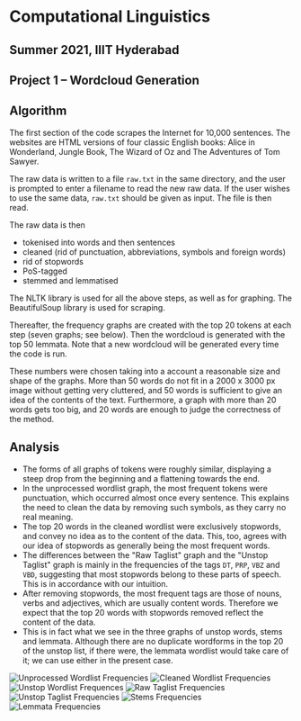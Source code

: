 # Computational Linguistics
## Summer 2021, IIIT Hyderabad
## Project 1 – Wordcloud Generation

## Algorithm
The first section of the code scrapes the Internet for 10,000 sentences. The websites are HTML versions of four classic English books: Alice in Wonderland, Jungle Book, The Wizard of Oz and The Adventures of Tom Sawyer.

The raw data is written to a file `raw.txt` in the same directory, and the user is prompted to enter a filename to read the new raw data. If the user wishes to use the same data, `raw.txt` should be given as input. The file is then read.

The raw data is then

* tokenised into words and then sentences
* cleaned (rid of punctuation, abbreviations, symbols and foreign words)
* rid of stopwords
* PoS-tagged
* stemmed and lemmatised

The NLTK library is used for all the above steps, as well as for graphing.
The BeautifulSoup library is used for scraping.

Thereafter, the frequency graphs are created with the top 20 tokens at each step (seven graphs; see below). 
Then the wordcloud is generated with the top 50 lemmata. Note that a new wordcloud will be generated every time the code is run.

These numbers were chosen taking into a account a reasonable size and shape of the graphs. More than 50 words do not fit in a 2000 x 3000 px image without getting very cluttered, and 50 words is sufficient to give an idea of the contents of the text. Furthermore, a graph with more than 20 words gets too big, and 20 words are enough to judge the correctness of the method.

## Analysis
* The forms of all graphs of tokens were roughly similar, displaying a steep drop from the beginning and a flattening towards the end.
* In the unprocessed wordlist graph, the most frequent tokens were punctuation, which occurred almost once every sentence. This explains the need to clean the data by removing such symbols, as they carry no real meaning.
* The top 20 words in the cleaned wordlist were exclusively stopwords, and convey no idea as to the content of the data. This, too, agrees with our idea of stopwords as generally being the most frequent words.
* The differences between the "Raw Taglist" graph and the "Unstop Taglist" graph is mainly in the frequencies of the tags `DT`, `PRP`, `VBZ` and `VBD`, suggesting that most stopwords belong to these parts of speech. This is in accordance with our intuition.
* After removing stopwords, the most frequent tags are those of nouns, verbs and adjectives, which are usually content words. Therefore we expect that the top 20 words with stopwords removed reflect the content of the data.
* This is in fact what we see in the three graphs of unstop words, stems and lemmata. Although there are no duplicate wordforms in the top 20 of the unstop list, if there were, the lemmata wordlist would take care of it; we can use either in the present case.

![Unprocessed Wordlist Frequencies](unprocessed.png)
![Cleaned Wordlist Frequencies](cleaned.png)
![Unstop Wordlist Frequences](unstop.png)
![Raw Taglist Frequencies](raw_tag.png)
![Unstop Taglist Frequencies](unstop_tag.png)
![Stems Frequencies](stems.png)
![Lemmata Frequencies](lemmata.png)
